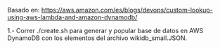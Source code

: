 Basado en: https://aws.amazon.com/es/blogs/devops/custom-lookup-using-aws-lambda-and-amazon-dynamodb/

1.- Correr ./create.sh para generar y popular base de datos en AWS DynamoDB con los elementos del archivo wikidb_small.JSON.

